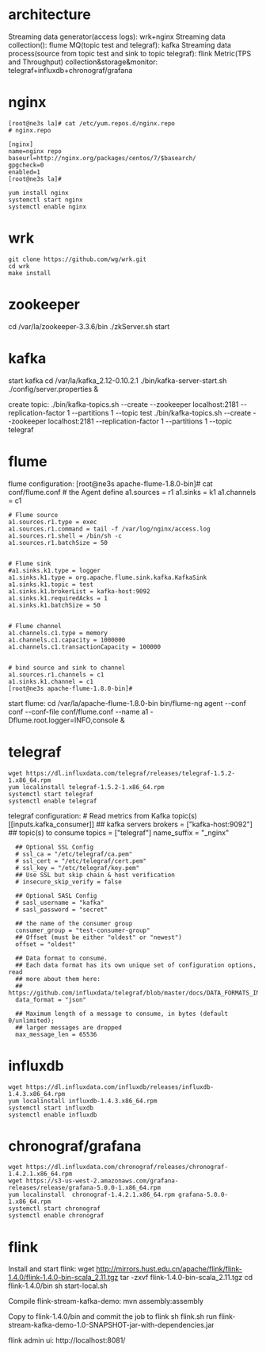architecture
======
Streaming data generator(access logs): wrk+nginx
Streaming data collection(): flume
MQ(topic test and telegraf): kafka
Streaming data process(source from topic test and sink to topic telegraf): flink
Metric(TPS and Throughput) collection&storage&monitor: telegraf+influxdb+chronograf/grafana

nginx 
======
	[root@ne3s la]# cat /etc/yum.repos.d/nginx.repo 
	# nginx.repo

	[nginx]
	name=nginx repo
	baseurl=http://nginx.org/packages/centos/7/$basearch/
	gpgcheck=0
	enabled=1
	[root@ne3s la]# 

	yum install nginx
	systemctl start nginx
	systemctl enable nginx
	
wrk 
======
	git clone https://github.com/wg/wrk.git
	cd wrk
	make install

zookeeper
======
cd /var/la/zookeeper-3.3.6/bin
./zkServer.sh start  

kafka
======
start kafka
	cd /var/la/kafka_2.12-0.10.2.1
	./bin/kafka-server-start.sh ./config/server.properties &

create topic:
	./bin/kafka-topics.sh --create --zookeeper localhost:2181 --replication-factor 1 --partitions 1 --topic test
	./bin/kafka-topics.sh --create --zookeeper localhost:2181 --replication-factor 1 --partitions 1 --topic telegraf


flume
======
flume configuration:
	[root@ne3s apache-flume-1.8.0-bin]# cat conf/flume.conf 
	# the Agent define
	a1.sources = r1
	a1.sinks = k1
	a1.channels = c1


	# Flume source
	a1.sources.r1.type = exec
	a1.sources.r1.command = tail -f /var/log/nginx/access.log
	a1.sources.r1.shell = /bin/sh -c
	a1.sources.r1.batchSize = 50


	# Flume sink
	#a1.sinks.k1.type = logger
	a1.sinks.k1.type = org.apache.flume.sink.kafka.KafkaSink  
	a1.sinks.k1.topic = test  
	a1.sinks.k1.brokerList = kafka-host:9092
	a1.sinks.k1.requiredAcks = 1
	a1.sinks.k1.batchSize = 50  


	# Flume channel
	a1.channels.c1.type = memory
	a1.channels.c1.capacity = 1000000
	a1.channels.c1.transactionCapacity = 100000


	# bind source and sink to channel
	a1.sources.r1.channels = c1
	a1.sinks.k1.channel = c1
	[root@ne3s apache-flume-1.8.0-bin]# 

start flume:
	cd /var/la/apache-flume-1.8.0-bin
	bin/flume-ng agent --conf conf --conf-file conf/flume.conf --name a1 -Dflume.root.logger=INFO,console &

telegraf
======
	wget https://dl.influxdata.com/telegraf/releases/telegraf-1.5.2-1.x86_64.rpm
	yum localinstall telegraf-1.5.2-1.x86_64.rpm 
	systemctl start telegraf
	systemctl enable telegraf

telegraf configuration:
	# Read metrics from Kafka topic(s)
	[[inputs.kafka_consumer]]
	  ## kafka servers
	  brokers = ["kafka-host:9092"]
	  ## topic(s) to consume
	  topics = ["telegraf"]
	  name_suffix = "_nginx"

	  ## Optional SSL Config
	  # ssl_ca = "/etc/telegraf/ca.pem"
	  # ssl_cert = "/etc/telegraf/cert.pem"
	  # ssl_key = "/etc/telegraf/key.pem"
	  ## Use SSL but skip chain & host verification
	  # insecure_skip_verify = false

	  ## Optional SASL Config
	  # sasl_username = "kafka"
	  # sasl_password = "secret"

	  ## the name of the consumer group
	  consumer_group = "test-consumer-group"
	  ## Offset (must be either "oldest" or "newest")
	  offset = "oldest"

	  ## Data format to consume.
	  ## Each data format has its own unique set of configuration options, read
	  ## more about them here:
	  ## https://github.com/influxdata/telegraf/blob/master/docs/DATA_FORMATS_INPUT.md
	  data_format = "json"

	  ## Maximum length of a message to consume, in bytes (default 0/unlimited);
	  ## larger messages are dropped
	  max_message_len = 65536

influxdb
======
	wget https://dl.influxdata.com/influxdb/releases/influxdb-1.4.3.x86_64.rpm
	yum localinstall influxdb-1.4.3.x86_64.rpm
	systemctl start influxdb
	systemctl enable influxdb

chronograf/grafana
======
	wget https://dl.influxdata.com/chronograf/releases/chronograf-1.4.2.1.x86_64.rpm
	wget https://s3-us-west-2.amazonaws.com/grafana-releases/release/grafana-5.0.0-1.x86_64.rpm
	yum localinstall  chronograf-1.4.2.1.x86_64.rpm grafana-5.0.0-1.x86_64.rpm
	systemctl start chronograf
	systemctl enable chronograf
	
flink
======
Install and start flink:
	wget http://mirrors.hust.edu.cn/apache/flink/flink-1.4.0/flink-1.4.0-bin-scala_2.11.tgz
	tar -zxvf flink-1.4.0-bin-scala_2.11.tgz
	cd flink-1.4.0/bin
	sh start-local.sh

Compile flink-stream-kafka-demo:
	mvn assembly:assembly

Copy to flink-1.4.0/bin and commit the job to flink
	sh flink.sh run flink-stream-kafka-demo-1.0-SNAPSHOT-jar-with-dependencies.jar

flink admin ui:
	http://localhost:8081/
